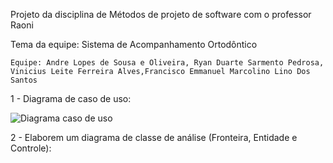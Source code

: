Projeto da disciplina de Métodos de projeto de software com o professor Raoni

Tema da equipe: Sistema de Acompanhamento Ortodôntico

	Equipe: Andre Lopes de Sousa e Oliveira, Ryan Duarte Sarmento Pedrosa, Vinicius Leite Ferreira Alves,Francisco Emmanuel Marcolino Lino Dos Santos

1 - Diagrama de caso de uso:

![Diagrama caso de uso](ProjetoMPS/Documentação/diagramaCasoDeUso.png)

2 - Elaborem um diagrama de classe de análise (Fronteira, Entidade e Controle):
